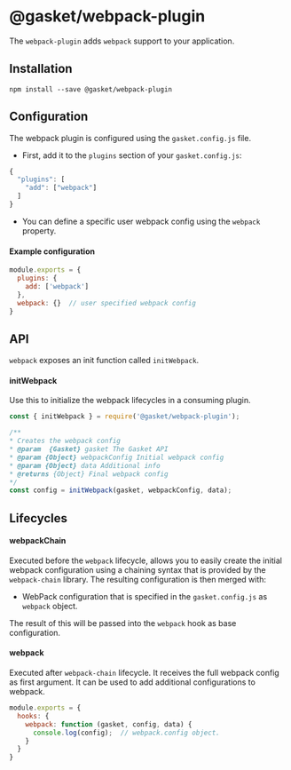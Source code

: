 # @gasket/webpack-plugin

The `webpack-plugin` adds `webpack` support to your application.

## Installation

```
npm install --save @gasket/webpack-plugin
```

## Configuration

The webpack plugin is configured using the `gasket.config.js` file.

- First, add it to the `plugins` section of your `gasket.config.js`:

```js
{
  "plugins": [
    "add": ["webpack"]
  ]
}
```

- You can define a specific user webpack config using the `webpack` property.

#### Example configuration

```js
module.exports = {
  plugins: {
    add: ['webpack']
  },
  webpack: {}  // user specified webpack config
}
```

## API

`webpack` exposes an init function called `initWebpack`.

#### initWebpack

Use this to initialize the webpack lifecycles in a consuming plugin.

```js
const { initWebpack } = require('@gasket/webpack-plugin');

/**
* Creates the webpack config
* @param  {Gasket} gasket The Gasket API
* @param {Object} webpackConfig Initial webpack config
* @param {Object} data Additional info
* @returns {Object} Final webpack config
*/
const config = initWebpack(gasket, webpackConfig, data);
```

## Lifecycles

#### webpackChain

Executed before the `webpack` lifecycle, allows you to easily create the
initial webpack configuration using a chaining syntax that is provided by the
`webpack-chain` library. The resulting configuration is then merged with:

- WebPack configuration that is specified in the `gasket.config.js` as `webpack` object.

The result of this will be passed into the `webpack` hook as base configuration.

#### webpack

Executed after `webpack-chain` lifecycle. It receives the full webpack config as first
argument. It can be used to add additional configurations to webpack.

```js
module.exports = {
  hooks: {
    webpack: function (gasket, config, data) {
      console.log(config);  // webpack.config object.
    }
  }
}
```

